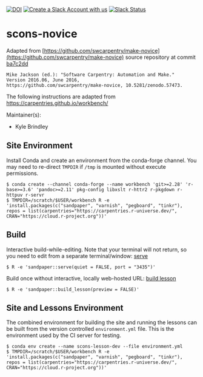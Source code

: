 [![DOI](https://zenodo.org/badge/DOI/10.5281/zenodo.3265286.svg)](https://doi.org/10.5281/zenodo.3265286)
[![Create a Slack Account with us](https://img.shields.io/badge/Create_Slack_Account-The_Carpentries-071159.svg)](https://slack-invite.carpentries.org/)
[![Slack Status](https://img.shields.io/badge/Slack_Channel-swc--make-E01563.svg)](https://carpentries.slack.com/messages/C9X2YCPT5)

# scons-novice

Adapted from
[https://github.com/swcarpentry/make-novice](https://github.com/swcarpentry/make-novice) source
repository at commit
[ba7c2dd](https://github.com/swcarpentry/make-novice/tree/ba7c2ddeecc2deb6fbd540107f3d4446c85675fe)

    Mike Jackson (ed.): "Software Carpentry: Automation and Make."
    Version 2016.06, June 2016,
    https://github.com/swcarpentry/make-novice, 10.5281/zenodo.57473.

The following instructions are adapted from https://carpentries.github.io/workbench/

Maintainer(s):

- Kyle Brindley

## Site Environment

Install Conda and create an environment from the conda-forge channel. You may need to re-direct
``TMPDIR`` if ``/tmp`` is mounted without execute permissions.

```
$ conda create --channel conda-forge --name workbench 'git>=2.28' 'r-base>=3.6' 'pandoc>=2.11' pkg-config libxslt r-httr2 r-pkgdown r-httpuv r-servr
$ TMPDIR=/scratch/$USER/workbench R -e 'install.packages(c("sandpaper", "varnish", "pegboard", "tinkr"), repos = list(carpentries="https://carpentries.r-universe.dev/", CRAN="https://cloud.r-project.org"))'
```

## Build

Interactive build-while-editing. Note that your terminal will not return, so you need to edit from
a separate terminal/window: [serve](https://carpentries.github.io/sandpaper/reference/serve.html)

```
$ R -e 'sandpaper::serve(quiet = FALSE, port = "3435")'
```

Build once without interactive, locally web-hosted URL: [build lesson](https://carpentries.github.io/sandpaper/reference/build_lesson.html)

```
$ R -e 'sandpaper::build_lesson(preview = FALSE)'
```

## Site and Lessons Environment

The combined environment for building the site and running the lessons can be built from the version
controlled `environment.yml` file. This is the environment used by the CI server for testing.

```
$ conda env create --name scons-lesson-dev --file environment.yml
$ TMPDIR=/scratch/$USER/workbench R -e 'install.packages(c("sandpaper", "varnish", "pegboard", "tinkr"), repos = list(carpentries="https://carpentries.r-universe.dev/", CRAN="https://cloud.r-project.org"))'
```
